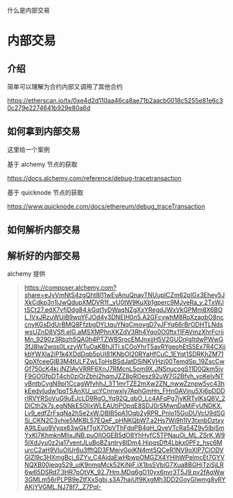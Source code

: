 什么是内部交易

# 内部交易


## 介绍

简单可以理解为合约内部又调用了其他合约

https://etherscan.io/tx/0xe4d2d110aa46ca8ae71b2aacb0018c5255e81e6c30c279e2274641b929e80a6d



## 如何拿到内部交易

这里给一个案例

基于 alchemy 节点的获取

https://docs.alchemy.com/reference/debug-tracetransaction

基于 quicknode 节点的获取

https://www.quicknode.com/docs/ethereum/debug_traceTransaction

## 如何解析内部交易



## 解析好的内部交易

alchemy 提供

> https://composer.alchemy.com?share=eJyVmNtS4zgQht8l11wEyAnuQnayTNUupICZm62plGx3Ehey5JXkCdkp3n1lJwQdupXMDVR1f._vU0tW9KuXb1gperc9MJveRa_y.2TxWJtSCt27.edX7yfjDdg84.kGqt1yDWaqNZgXxYRegdJWxVkGPMm8X6BOL.IVxJRzuWUiB9wpYFJOd4y3DNElH0n5.A2GFcywhM8RoXzaobO8nccnyKGsDdUrBMQ8FfzbgDYLtquYNqCmovgD7yJFYq66rBrODHTLNdswsUZnD8VSfl.eIG.aMSXMPhnXKZdV3Rh4Yqo0O0ftx11FAVmzXhrFcrjjMn_9290z3Rbzh5QA0h4PTZWBSrocEMJnxjjH5V2GUDnlgItdwPWwG3fJ8lw2wqs0LxzyWTuOaKBhJlTl.sCOoYhrT5avRYgeohEtS5Ex7R4CXjjkbYWXla2iP1k4XDdDqb5pUI81KNbOI20RYaHfCuC_1EYqt1SDRKhZM71QpXfceeGIB3M4tULFZwLToHsBSdJatDSiNKVHzj00TemdSp_19ZscCwGf750cK4kj.jNZIAvVRRF6XnJ7RMcnL5om9X.JNSnucogS11D0Qkm5ivF9GOGfpDT4ch0ziOrZbhi2hqmJZZ8pROesz92uW7G2Bfvh_yoKeIvNTvBntbCvgN9pI1CcagWfvhhJ_3T1mrTZE2mXw2ZN_nwwZznpw5yc43hkEedvIudw1pqT5AnXU_ucYCnnwxly7AphGmHn_FHnGAVinu5Xj6pDDDrlRVYRSoVuG9uEJcLD9RgO_Yq92Q_qbO_Lc4AFqPg7jyKRTylKsQ6V_2DICth2k7s.egNNkES0lIxWLEAUtiPOpqE8SDJ0rSMwnDaMiFyUNDKX.Lv9_edfZrFsqNa2hSe2xW.DBIB5pA1Oqb2yRPR_PnIo15GoDUVcU9dSGSi_CKN2C3vhje5MKBL57EQeF_pHNKQbW7.a2Hs7Wi9h1lV3txnbDztxyA9lLEuo9Vyqx63wGkfTgX7OpVThFdqPB4qH_QveVTcRa54Z9y5lbjSmYxKl7KhmknMIixJNB.puOlIOGEB5dO8YhHyfC5TPNauOi_ML.ZSrK.W95IXdJyu0z2ja17ventJLuBoBZsntry8IDm4.HipqsDft4Lbkx0PFz_hsc6MurcC2aH9VIuOIUr6u3fftQD3FMeiyGpjKN4mtSQCeR1NV9oXlP7ClODVGlZl9c3HXmgBcj_6ZYv_C4AjdaEwHbwpOMGZX4YHlhWPelmcEt7GYVNQXB00jeqg529_uiK9nmqMck52KiNjF.iX1bs5VbiG7Xua8BGHiTziSjLR6w65DSRd7.3HR7pOtVK_92.7Hm.MDq6gO10yx6nvr3T5J9.pv2fAqWw3GMLm56rPLPB9eZtfXxSgbj.s3A7hajUf9KxgMh3DD2GoyGIwmg8vRYAKjYVGML.NJ78f7._Z7PqI-

